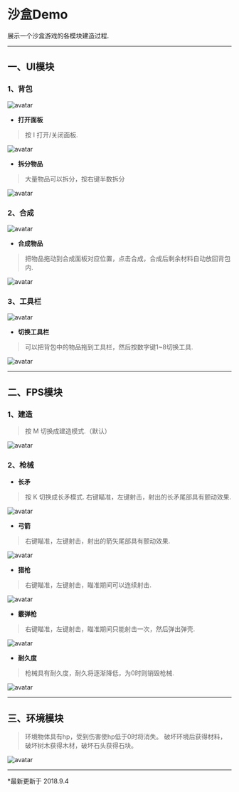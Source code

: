 # **沙盒Demo**
展示一个沙盒游戏的各模块建造过程.
***

## **一、UI模块**
### **1、背包**
![avatar](https://ws1.sinaimg.cn/large/bcd41526ly1fqksoca9atj20g105zgob.jpg)
* **打开面板**
> 按 I 打开/关闭面板.

![avatar](https://ws1.sinaimg.cn/large/bcd41526ly1fqksol54x0g20ws0ig0y9.jpg)
* **拆分物品**
> 大量物品可以拆分，按右键半数拆分

![avatar](https://ayanamirei.oss-cn-hangzhou.aliyuncs.com/18-4-23/86706866.jpg)
### **2、合成**
![avatar](https://ws1.sinaimg.cn/large/bcd41526ly1fqksoc33hij20ft07fq4b.jpg)
* **合成物品**
> 把物品拖动到合成面板对应位置，点击合成，合成后剩余材料自动放回背包内.

![avatar](https://ws1.sinaimg.cn/large/bcd41526ly1fqksolc4qlg20ws0igtit.jpg)
### **3、工具栏**
![avatar](https://ws1.sinaimg.cn/large/bcd41526ly1fqksobywsnj20ft02faat.jpg)
* **切换工具栏**
> 可以把背包中的物品拖到工具栏，然后按数字键1~8切换工具.

![avatar](https://ws1.sinaimg.cn/large/bcd41526ly1fqksolu027g20ws0igwln.jpg)
***

## **二、FPS模块**
### **1、建造**
> 按 M 切换成建造模式.（默认）

![avatar](./Readmeimages/1.gif)
### **2、枪械**
* **长矛**
> 按 K 切换成长矛模式.
> 右键瞄准，左键射击，射出的长矛尾部具有颤动效果.

![avatar](./Readmeimages/2.gif)
* **弓箭**
> 右键瞄准，左键射击，射出的箭矢尾部具有颤动效果.

![avatar](./Readmeimages/3.gif)
* **猎枪**
> 右键瞄准，左键射击，瞄准期间可以连续射击.

![avatar](./Readmeimages/4.gif)
* **霰弹枪**
> 右键瞄准，左键射击，瞄准期间只能射击一次，然后弹出弹壳.

![avatar](./Readmeimages/5.gif)
* **耐久度**
> 枪械具有耐久度，耐久将逐渐降低，为0时则销毁枪械.

![avatar](./Readmeimages/7.gif)
***



## **三、环境模块**
> 环境物体具有hp，受到伤害使hp低于0时将消失。
> 破坏环境后获得材料，破坏树木获得木材，破坏石头获得石块。

![avatar](./Readmeimages/8.gif)
***

*最新更新于 2018.9.4


